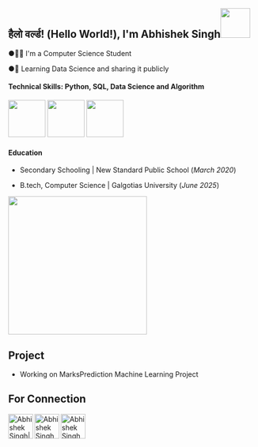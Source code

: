 <h2>हैलो वर्ल्ड! (Hello World!), I'm Abhishek Singh<img src="https://media1.giphy.com/media/v1.Y2lkPTc5MGI3NjExNDhkN3Rpa2c3cjliZ3AxZWszZ2pnMTUwZXQ3a3ZibDJyMzhkOW15cyZlcD12MV9pbnRlcm5hbF9naWZfYnlfaWQmY3Q9Zw/HzPtbOKyBoBFsK4hyc/giphy.gif" width="60"></h2>

●👨‍💻 I'm a Computer Science Student

●💪 Learning Data Science and sharing it publicly

#### Technical Skills: Python, SQL, Data Science and Algorithm
<img src="https://media3.giphy.com/media/v1.Y2lkPTc5MGI3NjExbGtnY3ptZHZnZTNwbjk5YnBlZXRuaXlkZmg3N2tsaHF3aGh0Y3VzMyZlcD12MV9pbnRlcm5hbF9naWZfYnlfaWQmY3Q9Zw/coxQHKASG60HrHtvkt/giphy.gif" width="75"> <img src="https://media4.giphy.com/media/v1.Y2lkPTc5MGI3NjExbGVrZ3ZoeWQ0bm9tajk1b3gyano2aGozNjgwMGprdnhpYmM3NGZpbCZlcD12MV9pbnRlcm5hbF9naWZfYnlfaWQmY3Q9Zw/vISmwpBJUNYzukTnVx/giphy.gif" width="75"> <img src="https://media2.giphy.com/media/v1.Y2lkPTc5MGI3NjExYXVhNWhtazlhOG9pNDRiZHA0azJybzBmMjY2cWoxN3lpendqb2dleiZlcD12MV9naWZzX3NlYXJjaCZjdD1n/7c8QeB0VMddFOuu4iR/200.webp" width="75">


#### Education
- Secondary Schooling | New Standard Public School (_March 2020_)
  
- B.tech, Computer Science | Galgotias University (_June 2025_)

<img src="https://media3.giphy.com/media/Y4ak9Ki2GZCbJxAnJD/giphy.gif?cid=ecf05e47wbo73w75rv0kb0eda5y93yvys86uiz9dleifkpoo&ep=v1_gifs_related&rid=giphy.gif&ct=g" width="280">

## Project
- Working on MarksPrediction Machine Learning Project

## For Connection

[<img align="left" alt="Abhishek Singh| LinkedIn" width="50px" src="https://img.icons8.com/color/48/000000/linkedin.png" />][linkedin]
[<img align="left" alt="Abhishek Singh | Twitter" width="50px" src="https://img.icons8.com/fluent/48/000000/twitter.png" />][Twitter]
[<img align="left" alt="Abhishek Singh | Mail" width="50px" src="https://img.icons8.com/fluent/48/000000/gmail.png" />][Mail]

[linkedin]: https://www.linkedin.com/in/abhishek8ingh
[Mail]: https://mail.google.com/mail/u/0/?view=cm&fs=1&to=abhisheksinghmailid@gmail.com.com&su=SUBJECT&body=BODY&tf=1

[Twitter]: https://twitter.com/Abhishek8ingh
